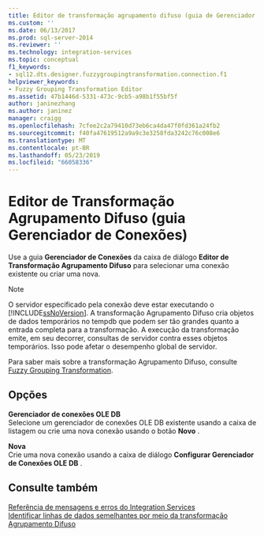 ```yaml
---
title: Editor de transformação agrupamento difuso (guia de Gerenciador de Conexão) | Microsoft Docs
ms.custom: ''
ms.date: 06/13/2017
ms.prod: sql-server-2014
ms.reviewer: ''
ms.technology: integration-services
ms.topic: conceptual
f1_keywords:
- sql12.dts.designer.fuzzygroupingtransformation.connection.f1
helpviewer_keywords:
- Fuzzy Grouping Transformation Editor
ms.assetid: 47b1446d-5331-473c-9cb5-a98b1f55bf5f
author: janinezhang
ms.author: janinez
manager: craigg
ms.openlocfilehash: 7cfee2c2a79410d73eb6ca4da47f0fd361a24fb2
ms.sourcegitcommit: f40fa47619512a9a9c3e3258fda3242c76c008e6
ms.translationtype: MT
ms.contentlocale: pt-BR
ms.lasthandoff: 05/23/2019
ms.locfileid: "66058336"
---
```

# <a name="fuzzy-grouping-transformation-editor-connection-manager-tab"></a>Editor de Transformação Agrupamento Difuso (guia Gerenciador de Conexões)
  Use a guia **Gerenciador de Conexões** da caixa de diálogo **Editor de Transformação Agrupamento Difuso** para selecionar uma conexão existente ou criar uma nova.  
  
> [!NOTE]  
>  O servidor especificado pela conexão deve estar executando o [!INCLUDE[ssNoVersion](../includes/ssnoversion-md.md)]. A transformação Agrupamento Difuso cria objetos de dados temporários no tempdb que podem ser tão grandes quanto a entrada completa para a transformação. A execução da transformação emite, em seu decorrer, consultas de servidor contra esses objetos temporários. Isso pode afetar o desempenho global de servidor.  
  
 Para saber mais sobre a transformação Agrupamento Difuso, consulte [Fuzzy Grouping Transformation](data-flow/transformations/fuzzy-grouping-transformation.md).  
  
## <a name="options"></a>Opções  
 **Gerenciador de conexões OLE DB**  
 Selecione um gerenciador de conexões OLE DB existente usando a caixa de listagem ou crie uma nova conexão usando o botão **Novo** .  
  
 **Nova**  
 Crie uma nova conexão usando a caixa de diálogo **Configurar Gerenciador de Conexões OLE DB** .  
  
## <a name="see-also"></a>Consulte também  
 [Referência de mensagens e erros do Integration Services](../../2014/integration-services/integration-services-error-and-message-reference.md)   
 [Identificar linhas de dados semelhantes por meio da transformação Agrupamento Difuso](data-flow/transformations/identify-similar-data-rows-by-using-the-fuzzy-grouping-transformation.md)  
  
  
